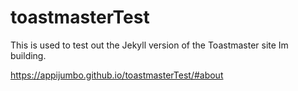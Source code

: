 # toastmasterTest
This is used to test out the Jekyll version of the Toastmaster site Im building.

https://appijumbo.github.io/toastmasterTest/#about

